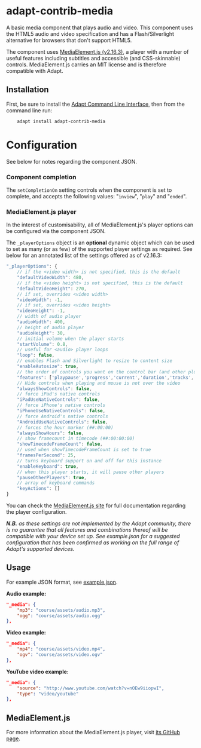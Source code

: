 # adapt-contrib-media

A basic media component that plays audio and video. This component uses the HTML5 audio and video specification and has a Flash/Silverlight alternative for browsers that don't support HTML5.

The component uses [MediaElement.js (v2.16.3)](http://mediaelementjs.com/), a player with a number of useful features including subtitles and accessible (and CSS-skinnable) controls. MediaElement.js carries an MIT license and is therefore compatible with Adapt.

## Installation

First, be sure to install the [Adapt Command Line Interface](https://github.com/cajones/adapt-cli), then from the command line run:

		adapt install adapt-contrib-media

# Configuration

See below for notes regarding the component JSON.

### Component completion

The ```setCompletionOn``` setting controls when the component is set to complete, and accepts the following values: "```inview```", "```play```" and "```ended```".

### MediaElement.js player

In the interest of customisability, all of MediaElement.js's player options can be configured via the component JSON.

The ```_playerOptions``` object is an **optional** dynamic object which can be used to set as many (or as few) of the supported player settings as required. See below for an annotated list of the settings offered as of v2.16.3:

```javascript
"_playerOptions": {
	// if the <video width> is not specified, this is the default
	"defaultVideoWidth": 480,
	// if the <video height> is not specified, this is the default
	"defaultVideoHeight": 270,
	// if set, overrides <video width>
	"videoWidth": -1,
	// if set, overrides <video height>
	"videoHeight": -1,
	// width of audio player
	"audioWidth": 400,
	// height of audio player
	"audioHeight": 30,
	// initial volume when the player starts
	"startVolume": 0.8,
	// useful for <audio> player loops
	"loop": false,
	// enables Flash and Silverlight to resize to content size
	"enableAutosize": true,
	// the order of controls you want on the control bar (and other plugins below)
	"features": ['playpause','progress','current','duration','tracks','volume','fullscreen'],
	// Hide controls when playing and mouse is not over the video
	"alwaysShowControls": false,
	// force iPad's native controls
	"iPadUseNativeControls": false,
	// force iPhone's native controls
	"iPhoneUseNativeControls": false,
	// force Android's native controls
	"AndroidUseNativeControls": false,
	// forces the hour marker (##:00:00)
	"alwaysShowHours": false,
	// show framecount in timecode (##:00:00:00)
	"showTimecodeFrameCount": false,
	// used when showTimecodeFrameCount is set to true
	"framesPerSecond": 25,
	// turns keyboard support on and off for this instance
	"enableKeyboard": true,
	// when this player starts, it will pause other players
	"pauseOtherPlayers": true,
	// array of keyboard commands
	"keyActions": []
}
```

You can check the [MediaElement.js site](http://mediaelementjs.com/#options) for full documentation regarding the player configuration.

***N.B.** as these settings are not implemented by the Adapt community, there is no guarantee that all features and combinations thereof will be compatible with your device set up. See example.json for a suggested configuration that has been confirmed as working on the full range of Adapt's supported devices.*  

## Usage

For example JSON format, see [example.json](https://github.com/adaptlearning/adapt-contrib-media/blob/master/example.json).

**Audio example:**
```json
"_media": {
	"mp3": "course/assets/audio.mp3",
	"ogg": "course/assets/audio.ogg"
},
```

**Video example:**
```json
"_media": {
	"mp4": "course/assets/video.mp4",
	"ogv": "course/assets/video.ogv"
},
```

**YouTube video example:**
```json
"_media": {
	"source": "http://www.youtube.com/watch?v=nOEw9iiopwI",
	"type": "video/youtube"
},
```

## MediaElement.js

For more information about the MediaElement.js player, visit [its GitHub page](https://github.com/johndyer/mediaelement).
